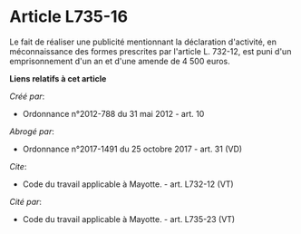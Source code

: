 # Article L735-16

Le fait de réaliser une publicité mentionnant la déclaration d'activité, en méconnaissance des formes prescrites par
l'article L. 732-12, est puni d'un emprisonnement d'un an et d'une amende de 4 500 euros.

**Liens relatifs à cet article**

_Créé par_:

  - Ordonnance n°2012-788 du 31 mai 2012 - art. 10

_Abrogé par_:

  - Ordonnance n°2017-1491 du 25 octobre 2017 - art. 31 (VD)

_Cite_:

  - Code du travail applicable à Mayotte. - art. L732-12 (VT)

_Cité par_:

  - Code du travail applicable à Mayotte. - art. L735-23 (VT)
